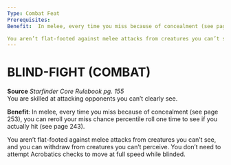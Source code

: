 ```yaml
---
Type: Combat Feat
Prerequisites:
Benefit:  In melee, every time you miss because of concealment (see page 253), you can reroll your miss chance percentile roll one time to see if you actually hit (see page 243).

You aren’t flat-footed against melee attacks from creatures you can’t see, and you can withdraw from creatures you can’t perceive. You don’t need to attempt Acrobatics checks to move at full speed while blinded.
---
```

# BLIND-FIGHT (COMBAT)
**Source** _Starfinder Core Rulebook pg. 155_  
You are skilled at attacking opponents you can’t clearly see.

**Benefit**: In melee, every time you miss because of concealment (see page 253), you can reroll your miss chance percentile roll one time to see if you actually hit (see page 243).

You aren’t flat-footed against melee attacks from creatures you can’t see, and you can withdraw from creatures you can’t perceive. You don’t need to attempt Acrobatics checks to move at full speed while blinded.